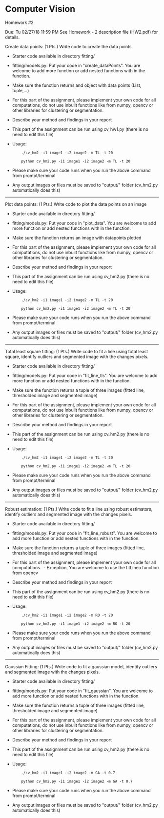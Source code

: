 # Computer Vision
Homework #2

Due: Tu 02/27/18 11:59 PM
See Homework - 2 description file (HW2.pdf) for details.

Create data points:
(1 Pts.) Write code to create the data points

  - Starter code available in directory fitting/
  - fitting/models.py: Put your code in "create_dataPoints". You are welcome to add more function or add nested functions with in the function.
  - Make sure the function returns and object with data points (List, tuple,...)
  - For this part of the assignment, please implement your own code for all computations, do not use inbuilt functions like from numpy, opencv or other libraries for clustering or segmentation.
  - Describe your method and findings in your report
  - This part of the assignment can be run using cv_hw1.py (there is no need to edit this file)
  - Usage: 
  
            ./cv_hm2 -i1 image1 -i2 image2 -m TL -t 20
  
            python cv_hm2.py -i1 image1 -i2 image2 -m TL -t 20
  - Please make sure your code runs when you run the above command from prompt/terminal
  - Any output images or files must be saved to "output/" folder (cv_hm2.py automatically does this)
  
-------------
Plot data points:
(1 Pts.) Write code to plot the data points on an image

  - Starter code available in directory fitting/
  - fitting/models.py: Put your code in "plot_data". You are welcome to add more function or add nested functions with in the function.
  - Make sure the function returns an image with datapoints plotted
  - For this part of the assignment, please implement your own code for all computations, do not use inbuilt functions like from numpy, opencv or other libraries for clustering or segmentation.
  - Describe your method and findings in your report
  - This part of the assignment can be run using cv_hm2.py (there is no need to edit this file)
  - Usage: 
  
            ./cv_hm2 -i1 image1 -i2 image2 -m TL -t 20
  
            python cv_hm2.py -i1 image1 -i2 image2 -m TL -t 20
  - Please make sure your code runs when you run the above command from prompt/terminal
  - Any output images or files must be saved to "output/" folder (cv_hm2.py automatically does this)
  
-------------
Total least square fitting:
(1 Pts.) Write code to fit a line using total least square, identify outliers and segmented image with the changes pixels.
  - Starter code available in directory fitting/
  - fitting/models.py: Put your code in "fit_line_tls". You are welcome to add more function or add nested functions with in the function.
  - Make sure the function returns a tuple of three images (fitted line, thresholded image and segmented image) 
  - For this part of the assignment, please implement your own code for all computations, do not use inbuilt functions like from numpy, opencv or other libraries for clustering or segmentation.
  - Describe your method and findings in your report
  - This part of the assignment can be run using cv_hm2.py (there is no need to edit this file)
  - Usage: 
  
            ./cv_hm2 -i1 image1 -i2 image2 -m TL -t 20
  
            python cv_hm2.py -i1 image1 -i2 image2 -m TL -t 20
  - Please make sure your code runs when you run the above command from prompt/terminal
  - Any output images or files must be saved to "output/" folder (cv_hm2.py automatically does this)
  
 -------------
 Robust estimation:
(1 Pts.) Write code to fit a line using robust estimators, identify outliers and segmented image with the changes pixels.
  - Starter code available in directory fitting/
  - fitting/models.py: Put your code in "fit_line_robust". You are welcome to add more function or add nested functions with in the function.
  - Make sure the function returns a tuple of three images (fitted line, thresholded image and segmented image) 
  - For this part of the assignment, please implement your own code for all computations.
  - Exception, You are welcome to use the fitLinea function from opencv
  - Describe your method and findings in your report
  - This part of the assignment can be run using cv_hm2.py (there is no need to edit this file)
  - Usage: 
  
            ./cv_hm2 -i1 image1 -i2 image2 -m RO -t 20
  
            python cv_hm2.py -i1 image1 -i2 image2 -m RO -t 20
  - Please make sure your code runs when you run the above command from prompt/terminal
  - Any output images or files must be saved to "output/" folder (cv_hm2.py automatically does this)
  
  -------------
 Gaussian Fitting:
(1 Pts.) Write code to fit a gaussian model, identify outliers and segmented image with the changes pixels.
  - Starter code available in directory fitting/
  - fitting/models.py: Put your code in "fit_gaussian". You are welcome to add more function or add nested functions with in the function.
  - Make sure the function returns a tuple of three images (fitted line, thresholded image and segmented image) 
  - For this part of the assignment, please implement your own code for all computations, do not use inbuilt functions like from numpy, opencv or other libraries for clustering or segmentation.
  - Describe your method and findings in your report
  - This part of the assignment can be run using cv_hm2.py (there is no need to edit this file)
  - Usage: 
  
            ./cv_hm2 -i1 image1 -i2 image2 -m GA -t 0.7
  
            python cv_hm2.py -i1 image1 -i2 image2 -m GA -t 0.7
  - Please make sure your code runs when you run the above command from prompt/terminal
  - Any output images or files must be saved to "output/" folder (cv_hm2.py automatically does this)
  
  
